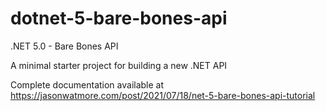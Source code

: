 # dotnet-5-bare-bones-api

.NET 5.0 - Bare Bones API

A minimal starter project for building a new .NET API

Complete documentation available at https://jasonwatmore.com/post/2021/07/18/net-5-bare-bones-api-tutorial
